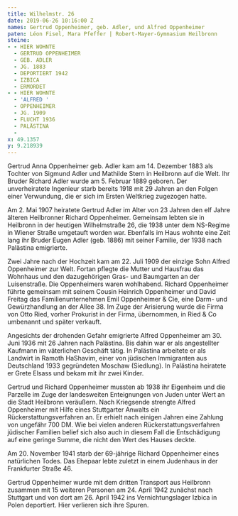 ```yaml
---
title: Wilhelmstr. 26
date: 2019-06-26 10:16:00 Z
names: Gertrud Oppenheimer, geb. Adler, und Alfred Oppenheimer
paten: Léon Fisel, Mara Pfeffer | Robert-Mayer-Gymnasium Heilbronn
steine:
- - HIER WOHNTE
  - GERTRUD OPPENHEIMER
  - GEB. ADLER
  - JG. 1883
  - DEPORTIERT 1942
  - IZBICA
  - ERMORDET
- - HIER WOHNTE
  - 'ALFRED '
  - OPPENHEIMER
  - JG. 1909
  - FLUCHT 1936
  - PALÄSTINA
  - 
x: 49.1357
y: 9.218939
---
```


Gertrud Anna Oppenheimer geb. Adler kam am 14. Dezember 1883 als Tochter von Sigmund Adler und Mathilde Stern in Heilbronn auf die Welt. Ihr Bruder Richard Adler wurde am 5. Februar 1889 geboren. Der unverheiratete Ingenieur starb bereits 1918 mit 29 Jahren an den Folgen einer Verwundung, die er sich im Ersten Weltkrieg zugezogen hatte.

Am 2. Mai 1907 heiratete Gertrud Adler im Alter von 23 Jahren den elf Jahre älteren Heilbronner Richard Oppenheimer. Gemeinsam lebten sie in Heilbronn in der heutigen Wilhelmstraße 26, die 1938 unter dem NS-Regime in Wiener Straße umgetauft worden war. Ebenfalls im Haus wohnte eine Zeit lang ihr Bruder Eugen Adler (geb. 1886) mit seiner Familie, der 1938 nach Palästina emigrierte.

Zwei Jahre nach der Hochzeit kam am 22. Juli 1909 der einzige Sohn Alfred Oppenheimer zur Welt. Fortan pflegte die Mutter und Hausfrau das Wohnhaus und den dazugehörigen Gras- und Baumgarten an der Luisenstraße. Die Oppenheimers waren wohlhabend. Richard Oppenheimer führte gemeinsam mit seinem Cousin Heinrich Oppenheimer und David Freitag das Familienunternehmen Emil Oppenheimer & Cie, eine Darm- und Gewürzhandlung an der Allee 38. Im Zuge der Arisierung wurde die Firma von Otto Ried, vorher Prokurist in der Firma, übernommen, in Ried & Co umbenannt und später verkauft.

Angesichts der drohenden Gefahr emigrierte Alfred Oppenheimer am 30. Juni 1936 mit 26 Jahren nach Palästina. Bis dahin war er als angestellter Kaufmann im väterlichen Geschäft tätig. In Palästina arbeitete er als Landwirt in Ramoth HaShavim, einer von jüdischen Immigranten aus Deutschland 1933 gegründeten Moschaw (Siedlung). In Palästina heiratete er Grete Elsass und bekam mit ihr zwei Kinder.

Gertrud und Richard Oppenheimer mussten ab 1938 ihr Eigenheim und die Parzelle im Zuge der landesweiten Enteignungen von Juden unter Wert an die Stadt Heilbronn veräußern. Nach Kriegsende strengte Alfred Oppenheimer mit Hilfe eines Stuttgarter Anwalts ein Rückerstattungsverfahren an. Er erhielt nach einigen Jahren eine Zahlung von ungefähr 700 DM. Wie bei vielen anderen Rückerstattungsverfahren jüdischer Familien belief sich also auch in diesem Fall die Entschädigung auf eine geringe Summe, die nicht den Wert des Hauses deckte.

Am 20. November 1941 starb der 69-jährige Richard Oppenheimer eines natürlichen Todes. Das Ehepaar lebte zuletzt in einem Judenhaus in der Frankfurter Straße 46.

Gertrud Oppenheimer wurde mit dem dritten Transport aus Heilbronn zusammen mit 15 weiteren Personen am 24. April 1942 zunächst nach Stuttgart und von dort am 26. April 1942 ins Vernichtungslager Izbica in Polen deportiert. Hier verlieren sich ihre Spuren.